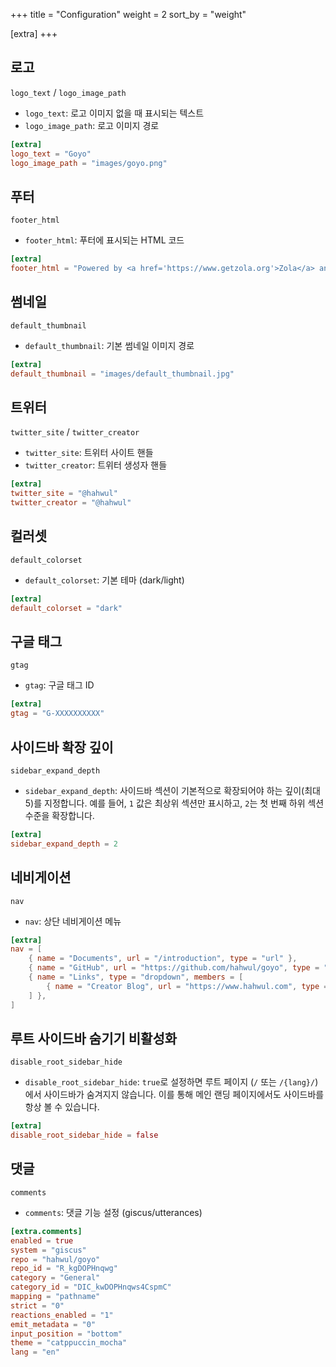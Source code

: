 +++
title = "Configuration"
weight = 2
sort_by = "weight"

[extra]
+++

## 로고
`logo_text` / `logo_image_path`

- `logo_text`: 로고 이미지 없을 때 표시되는 텍스트
- `logo_image_path`: 로고 이미지 경로

```toml
[extra]
logo_text = "Goyo"
logo_image_path = "images/goyo.png"
```

## 푸터
`footer_html`

- `footer_html`: 푸터에 표시되는 HTML 코드

```toml
[extra]
footer_html = "Powered by <a href='https://www.getzola.org'>Zola</a> and <a href='https://github.com/hahwul/goyo'>Goyo</a>"
```

## 썸네일
`default_thumbnail`

- `default_thumbnail`: 기본 썸네일 이미지 경로

```toml
[extra]
default_thumbnail = "images/default_thumbnail.jpg"
```

## 트위터
`twitter_site` / `twitter_creator`

- `twitter_site`: 트위터 사이트 핸들
- `twitter_creator`: 트위터 생성자 핸들

```toml
[extra]
twitter_site = "@hahwul"
twitter_creator = "@hahwul"
```

## 컬러셋
`default_colorset`

- `default_colorset`: 기본 테마 (dark/light)

```toml
[extra]
default_colorset = "dark"
```

## 구글 태그
`gtag`

- `gtag`: 구글 태그 ID

```toml
[extra]
gtag = "G-XXXXXXXXXX"
```

## 사이드바 확장 깊이
`sidebar_expand_depth`

- `sidebar_expand_depth`: 사이드바 섹션이 기본적으로 확장되어야 하는 깊이(최대 5)를 지정합니다. 예를 들어, `1` 값은 최상위 섹션만 표시하고, `2`는 첫 번째 하위 섹션 수준을 확장합니다.

```toml
[extra]
sidebar_expand_depth = 2
```

## 네비게이션
`nav`

- `nav`: 상단 네비게이션 메뉴

```toml
[extra]
nav = [
    { name = "Documents", url = "/introduction", type = "url" },
    { name = "GitHub", url = "https://github.com/hahwul/goyo", type = "url" },
    { name = "Links", type = "dropdown", members = [
        { name = "Creator Blog", url = "https://www.hahwul.com", type = "url" },
    ] },
]
```

## 루트 사이드바 숨기기 비활성화
`disable_root_sidebar_hide`

- `disable_root_sidebar_hide`: `true`로 설정하면 루트 페이지 (`/` 또는 `/{lang}/`)에서 사이드바가 숨겨지지 않습니다. 이를 통해 메인 랜딩 페이지에서도 사이드바를 항상 볼 수 있습니다.

```toml
[extra]
disable_root_sidebar_hide = false
```

## 댓글
`comments`

- `comments`: 댓글 기능 설정 (giscus/utterances)

```toml
[extra.comments]
enabled = true
system = "giscus"
repo = "hahwul/goyo"
repo_id = "R_kgDOPHnqwg"
category = "General"
category_id = "DIC_kwDOPHnqws4CspmC"
mapping = "pathname"
strict = "0"
reactions_enabled = "1"
emit_metadata = "0"
input_position = "bottom"
theme = "catppuccin_mocha"
lang = "en"
```